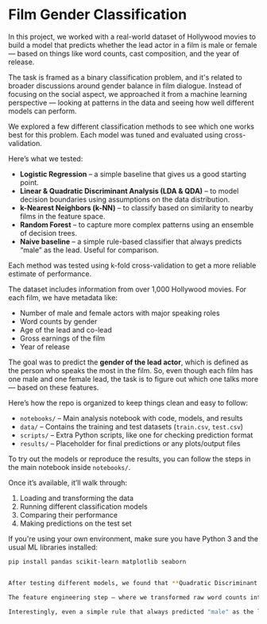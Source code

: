 # Film Gender Classification

In this project, we worked with a real-world dataset of Hollywood movies to build a model that predicts whether the lead actor in a film is male or female — based on things like word counts, cast composition, and the year of release.

The task is framed as a binary classification problem, and it's related to broader discussions around gender balance in film dialogue. Instead of focusing on the social aspect, we approached it from a machine learning perspective — looking at patterns in the data and seeing how well different models can perform.


We explored a few different classification methods to see which one works best for this problem. Each model was tuned and evaluated using cross-validation.

Here’s what we tested:

- **Logistic Regression** – a simple baseline that gives us a good starting point.
- **Linear & Quadratic Discriminant Analysis (LDA & QDA)** – to model decision boundaries using assumptions on the data distribution.
- **k-Nearest Neighbors (k-NN)** – to classify based on similarity to nearby films in the feature space.
- **Random Forest** – to capture more complex patterns using an ensemble of decision trees.
- **Naive baseline** – a simple rule-based classifier that always predicts “male” as the lead. Useful for comparison.

Each method was tested using k-fold cross-validation to get a more reliable estimate of performance.


The dataset includes information from over 1,000 Hollywood movies. For each film, we have metadata like:

- Number of male and female actors with major speaking roles
- Word counts by gender
- Age of the lead and co-lead
- Gross earnings of the film
- Year of release

The goal was to predict the **gender of the lead actor**, which is defined as the person who speaks the most in the film. So, even though each film has one male and one female lead, the task is to figure out which one talks more — based on these features.

Here’s how the repo is organized to keep things clean and easy to follow:

- `notebooks/` – Main analysis notebook with code, models, and results
- `data/` – Contains the training and test datasets (`train.csv`, `test.csv`)
- `scripts/` – Extra Python scripts, like one for checking prediction format
- `results/` – Placeholder for final predictions or any plots/output files


To try out the models or reproduce the results, you can follow the steps in the main notebook inside `notebooks/`.

Once it’s available, it’ll walk through:

1. Loading and transforming the data
2. Running different classification models
3. Comparing their performance
4. Making predictions on the test set

If you're using your own environment, make sure you have Python 3 and the usual ML libraries installed:

```bash
pip install pandas scikit-learn matplotlib seaborn


After testing different models, we found that **Quadratic Discriminant Analysis (QDA)** gave the best results, with the lowest misclassification rate on the validation data.

The feature engineering step — where we transformed raw word counts into percentages and created a co-lead word feature — helped improve accuracy across all models.

Interestingly, even a simple rule that always predicted "male" as the lead performed surprisingly well, showing some clear imbalance in the data.
